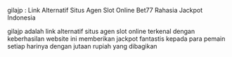 gilajp : Link Alternatif Situs Agen Slot Online Bet77 Rahasia Jackpot Indonesia

gilajp adalah link alternatif situs agen slot online terkenal dengan keberhasilan website ini memberikan jackpot fantastis kepada para pemain setiap harinya dengan jutaan rupiah yang dibagikan
